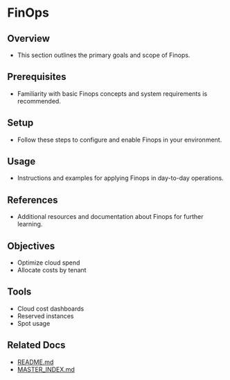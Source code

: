 # FinOps

## Overview
- This section outlines the primary goals and scope of Finops.

## Prerequisites
- Familiarity with basic Finops concepts and system requirements is recommended.

## Setup
- Follow these steps to configure and enable Finops in your environment.

## Usage
- Instructions and examples for applying Finops in day-to-day operations.

## References
- Additional resources and documentation about Finops for further learning.


## Objectives
- Optimize cloud spend
- Allocate costs by tenant

## Tools
- Cloud cost dashboards
- Reserved instances
- Spot usage

## Related Docs
- [README.md](README.md)
- [MASTER_INDEX.md](MASTER_INDEX.md)

